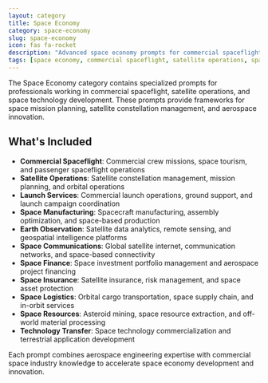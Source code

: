 ```yaml
---
layout: category
title: Space Economy
category: space-economy
slug: space-economy
icon: fas fa-rocket
description: "Advanced space economy prompts for commercial spaceflight, satellite operations, space technology, and aerospace innovation."
tags: [space economy, commercial spaceflight, satellite operations, space technology, aerospace, launch services, space tourism, space manufacturing, orbital logistics]
---
```


The Space Economy category contains specialized prompts for professionals working in commercial spaceflight, satellite operations, and space technology development. These prompts provide frameworks for space mission planning, satellite constellation management, and aerospace innovation.

## What's Included

- **Commercial Spaceflight**: Commercial crew missions, space tourism, and passenger spaceflight operations
- **Satellite Operations**: Satellite constellation management, mission planning, and orbital operations
- **Launch Services**: Commercial launch operations, ground support, and launch campaign coordination
- **Space Manufacturing**: Spacecraft manufacturing, assembly optimization, and space-based production
- **Earth Observation**: Satellite data analytics, remote sensing, and geospatial intelligence platforms
- **Space Communications**: Global satellite internet, communication networks, and space-based connectivity
- **Space Finance**: Space investment portfolio management and aerospace project financing
- **Space Insurance**: Satellite insurance, risk management, and space asset protection
- **Space Logistics**: Orbital cargo transportation, space supply chain, and in-orbit services
- **Space Resources**: Asteroid mining, space resource extraction, and off-world material processing
- **Technology Transfer**: Space technology commercialization and terrestrial application development

Each prompt combines aerospace engineering expertise with commercial space industry knowledge to accelerate space economy development and innovation.